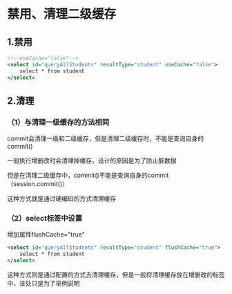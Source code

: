 # 禁用、清理二级缓存

## 1.禁用

```xml
<!--useCache="false"-->
<select id="queryAllStudents" resultType="student" useCache="false">
	select * from student
</select>
```

## 2.清理

### （1）与清理一级缓存的方法相同

commit会清理一级和二级缓存，但是清理二级缓存时，不能是查询自身的commit()

一般执行增删改时会清理掉缓存，设计的原因是为了防止脏数据

但是在清理二级缓存中，commit()不能是查询自身的commit（session.commit()）

这种方式就是通过硬编码的方式清理缓存

### （2）select标签中设置

增加属性flushCache="true"

```xml
<select id="queryAllStudents" resultType="student" flushCache="true">
	select * from student
</select>
```

这种方式则是通过配置的方式去清理缓存，但是一般将清理缓存放在增删改的标签中，该处只是为了举例说明
